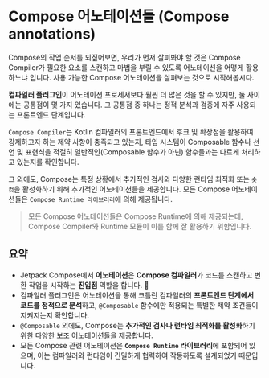 # Compose 어노테이션들 (Compose annotations)

Compose의 작업 순서를 되짚어보면, 우리가 먼저 살펴봐야 할 것은 Compose Compiler가 필요한 요소를 스캔하고 마법을 부릴 수 있도록 어노테이션을 어떻게 활용하느냐 입니다. 사용 가능한 Compose 어노테이션을 살펴보는 것으로 시작해봅시다.


**컴파일러 플러그인**이 어노테이션 프로세서보다 훨씬 더 많은 것을 할 수 있지만, 둘 사이에는 공통점이 몇 가지 있습니다. 그 공통점 중 하나는 정적 분석과 검증에 자주 사용되는 프론트엔드 단계입니다.


`Compose Compiler`는 Kotlin 컴파일러의 프론트엔드에서 후크 및 확장점을 활용하여 강제하고자 하는 제약 사항이 충족되고 있는지, 타입 시스템이 Composable 함수나 선언 및 표현식을 적절히 일반적인(Composable 함수가 아닌) 함수들과는 다르게 처리하고 있는지를 확인합니다.


그 외에도, Compose는 특정 상황에서 추가적인 검사와 다양한 런타임 최적화 또는 `숏컷`을 활성화하기 위해 추가적인 어노테이션들을 제공합니다. 모든 Compose 어노테이션들은 `Compose Runtime 라이브러리`에 의해 제공됩니다.


> 모든 Compose 어노테이션들은 Compose Runtime에 의해 제공되는데, Compose Compiler와 Runtime 모듈이 이를 함께 잘 활용하기 위함입니다.

## 요약
* Jetpack Compose에서 **어노테이션**은 **Compose 컴파일러**가 코드를 스캔하고 변환 작업을 시작하는 **진입점** 역할을 합니다. 📌
* 컴파일러 플러그인은 어노테이션을 통해 코틀린 컴파일러의 **프론트엔드 단계에서 코드를 정적으로 분석**하고, `@Composable` 함수에만 적용되는 특별한 제약 조건들이 지켜지는지 확인합니다.
* `@Composable` 외에도, Compose는 **추가적인 검사나 런타임 최적화를 활성화**하기 위한 다양한 보조 어노테이션들을 제공합니다.
* 모든 Compose 관련 어노테이션은 **`Compose Runtime` 라이브러리**에 포함되어 있으며, 이는 컴파일러와 런타임이 긴밀하게 협력하여 작동하도록 설계되었기 때문입니다.